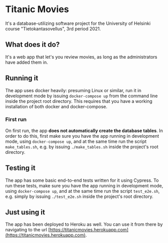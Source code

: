 # Titanic Movies
It's a database-utilizing software project for the University of Helsinki course "Tietokantasovellus", 3rd period 2021. 
## What does it do?
It's a web app that let's you review movies, as long as the administrators have added them in. 
## Running it
The app uses docker heavily: presuming Linux or similar, run it in development mode by issuing `docker-compose up` from the command line inside the project root directory. This requires that you have a working installation of both docker and docker-compose. 
### First run
On first run, the app **does not automatically create the database tables**. In order to do this, first make sure you have the app running in development mode, using `docker-compose up`, and at the same time run the script `make_tables.sh`, e.g. by issuing `./make_tables.sh` inside the project's root directory.
## Testing it
The app has some basic end-to-end tests written for it using Cypress. To run these tests, make sure you have the app running in development mode, using `docker-compose up`, and at the same time run the script `test_e2e.sh`, e.g. simply by issuing `./test_e2e.sh` inside the project's root directory.
## Just using it
The app has been deployed to Heroku as well. You can use it from there by navigating to the url [https://titanicmovies.herokuapp.com](https://titanicmovies.herokuapp.com).

